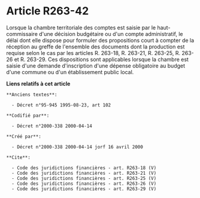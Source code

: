 # Article R263-42

Lorsque la chambre territoriale des comptes est saisie par le haut-commissaire d'une décision budgétaire ou d'un compte
administratif, le délai dont elle dispose pour formuler des propositions court à compter de la réception au greffe de
l'ensemble des documents dont la production est requise selon le cas par les articles R. 263-18, R. 263-21, R. 263-25, R.
263-26 et R. 263-29. Ces dispositions sont applicables lorsque la chambre est saisie d'une demande d'inscription d'une
dépense obligatoire au budget d'une commune ou d'un établissement public local.

**Liens relatifs à cet article**

	**Anciens textes**:

	  - Décret n°95-945 1995-08-23, art 102

	**Codifié par**:

	  - Décret n°2000-338 2000-04-14

	**Créé par**:

	  - Décret n°2000-338 2000-04-14 jorf 16 avril 2000

	**Cite**:

	  - Code des juridictions financières - art. R263-18 (V)
	  - Code des juridictions financières - art. R263-21 (V)
	  - Code des juridictions financières - art. R263-25 (V)
	  - Code des juridictions financières - art. R263-26 (V)
	  - Code des juridictions financières - art. R263-29 (V)
